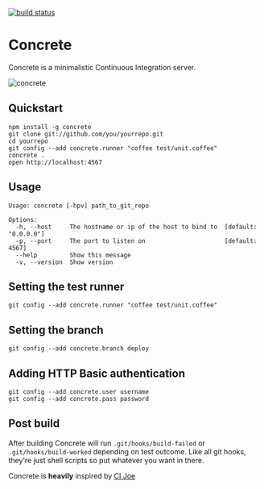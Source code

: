 [![build status](https://secure.travis-ci.org/ryankee/concrete.png)](http://travis-ci.org/ryankee/concrete)
# Concrete
Concrete is a minimalistic Continuous Integration server.

![concrete](http://dl.dropbox.com/u/1152970/concrete_screenshot_hi.png)

## Quickstart
    npm install -g concrete
    git clone git://github.com/you/yourrepo.git
    cd yourrepo
    git config --add concrete.runner "coffee test/unit.coffee"
    concrete .
    open http://localhost:4567

## Usage
    Usage: concrete [-hpv] path_to_git_repo

    Options:
      -h, --host     The hostname or ip of the host to bind to  [default: "0.0.0.0"]
      -p, --port     The port to listen on                      [default: 4567]
      --help         Show this message
      -v, --version  Show version

## Setting the test runner
    git config --add concrete.runner "coffee test/unit.coffee"

## Setting the branch
    git config --add concrete.branch deploy

## Adding HTTP Basic authentication
    git config --add concrete.user username
    git config --add concrete.pass password

## Post build
After building Concrete will run `.git/hooks/build-failed` or `.git/hooks/build-worked` depending on test outcome. Like all git hooks, they're just shell scripts so put whatever you want in there.


Concrete is **heavily** inspired by [CI Joe](https://github.com/defunkt/cijoe)

